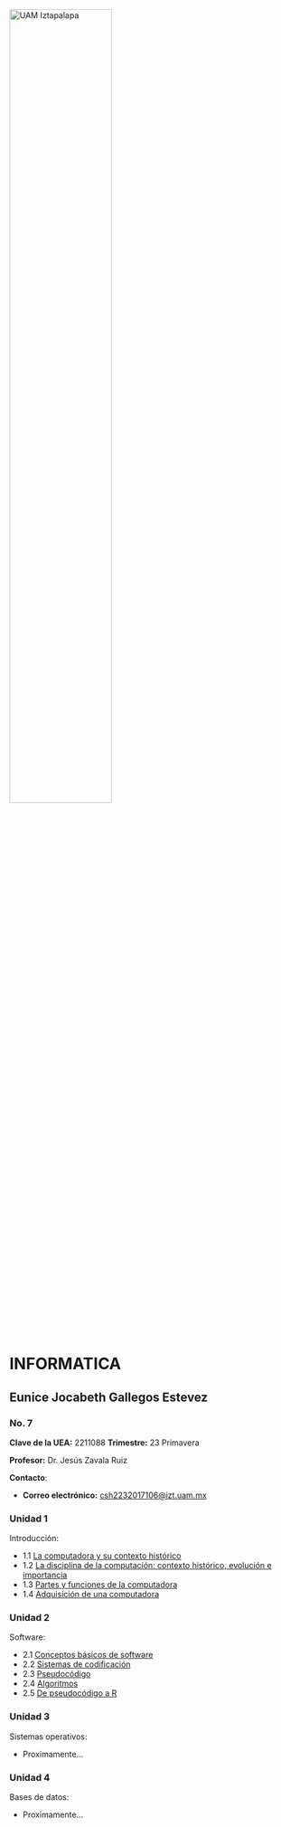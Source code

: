 <img src="Imagenes/UAMI.png" alt="UAM Iztapalapa" width="60%"/>

# INFORMATICA
## Eunice Jocabeth Gallegos Estevez
### No. 7

**Clave de la UEA:** 2211088
**Trimestre:** 23 Primavera

**Profesor:** Dr. Jesús Zavala Ruiz

**Contacto**:
- **Correo electrónico:** [csh2232017106@izt.uam.mx](estiviseguritos@gmail.com)

### Unidad 1
Introducción:
- 1.1 [La computadora y su contexto histórico](Practica1.md)
- 1.2 [La disciplina de la computación: contexto histórico, evolución e importancia](Practica2.md)
- 1.3 [Partes y funciones de la computadora](Practica3.md)
- 1.4 [Adquisición de una computadora](Practica4.md)

### Unidad 2
Software:
- 2.1 [Conceptos básicos de software](Practica5.md)
- 2.2 [Sistemas de codificación](Practica6.md)
- 2.3 [Pseudocódigo](Practica7.md)
- 2.4 [Algoritmos](Practica8.md)
- 2.5 [De pseudocódigo a R](Practica9.md)

### Unidad 3
Sistemas operativos:
- Proximamente...

### Unidad 4
Bases de datos:
- Proximamente...


